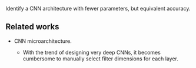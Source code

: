 
Identify a CNN architecture with fewer parameters, but equivalent accuracy.

## Related works

* CNN microarchitecture.

  * With the trend of designing very deep CNNs, it becomes cumbersome to manually select filter dimensions for each layer.
